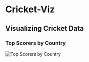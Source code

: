 # Cricket-Viz

## Visualizing Cricket Data

### Top Scorers by Country

![Top Scorers by Country](plots/country_top_scorers.png)